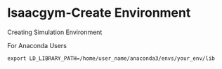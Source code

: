 # Isaacgym-Create Environment
Creating Simulation Environment

For Anaconda Users

```
export LD_LIBRARY_PATH=/home/user_name/anaconda3/envs/your_env/lib
```

